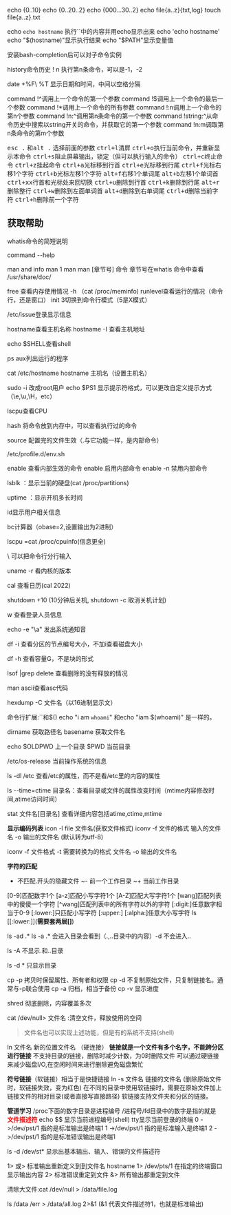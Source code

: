echo {0..10}
echo {0..20..2}
echo {000...30..2}
echo file{a..z}{txt,log}
touch file{a..z}.txt

echo `echo hostname` 执行``中的内容并用echo显示出来
echo 'echo hostname'
echo "$(hostname)"显示执行结果
echo "$PATH"显示变量值

安装bash-completion后可以对子命令实例

history命令历史
! n 执行第n条命令，可以是-1，-2

date +%F\ %T 显示日期和时间，中间以空格分隔

command !^调用上一个命令的第一个参数
command !$调用上一个命令的最后一个参数
command !*调用上一个命令的所有参数
command !:n调用上一个命令的第n个参数
command !n:^调用第n条命令的第一个参数
command !string:^从命令历史中搜索以string开关的命令，并获取它的第一个参数
command !n:m调取第n条命令的第m个参数

<kbd>esc .</kbd> 和<kbd>alt .</kbd> 选择前面的参数
<kbd>ctrl+l</kbd>清屏
<kbd>ctrl+o</kbd>执行当前命令，并重新显示本命令
<kbd>ctrl+s</kbd>阻止屏幕输出，锁定（但可以执行输入的命令）
<kbd>ctrl+c</kbd>终止命令
<kbd>ctrl+z</kbd>挂起命令
<kbd>ctrl+a</kbd>光标移到行首
<kbd>ctrl+e</kbd>光标移到行尾
<kbd>ctrl+f</kbd>光标右移1个字符
<kbd>ctrl+b</kbd>光标左移1个字符
<kbd>alt+f</kbd>右移1个单词尾
<kbd>alt+b</kbd>左移1个单词首
<kbd>ctrl+xx</kbd>行首和光标处来回切换
<kbd>ctrl+u</kbd>删除到行首
<kbd>ctrl+k</kbd>删除到行尾
<kbd>alt+r</kbd>删除整行
<kbd>ctrl+w</kbd>删除到左面单词首
<kbd>alt+d</kbd>删除到右单词尾
<kbd>ctrl+d</kbd>删除当前字符
<kbd>ctrl+h</kbd>删除前一个字符

## 获取帮助
whatis命令的简短说明

command --help

man and info
man 1 man
man [章节号] 命令
章节号在whatis 命令中查看
/usr/share/doc/



free 查看内存使用情况 -h  （cat /proc/meminfo)
runlevel查看运行的情况（命令行，还是窗口）
init 3切换到命令行模式（5是X模式）

/etc/issue登录显示信息

hostname查看主机名称
hostname -I 查看主机地址

echo $SHELL查看shell

ps aux列出运行的程序

cat /etc/hostname
hostname 主机名（设置主机名）

sudo -i 改成root用户
echo $PS1 显示提示符格式，可以更改自定义提示方式（\e,\u,\H，etc）

lscpu查看CPU

hash  将命令放到内存中，可以查看执行过的命令

source 配置完的文件生效（.与它功能一样，是内部命令）

/etc/profile.d/env.sh

enable 查看内部生效的命令
enable 启用内部命令
enable -n 禁用内部命令

lsblk ：显示当前的硬盘(cat /proc/partitions)

uptime ：显示开机多长时间

id显示用户相关信息

bc计算器（obase=2,设置输出为2进制）

lscpu =cat /proc/cpuinfo(信息更全)

\ 可以把命令行分行输入

uname -r 看内核的版本

cal 查看日历(cal 2022)

shutdown +10 (10分钟后关机, shutdown -c 取消关机计划)

w 查看登录人员信息

echo -e "\a" 发出系统通知音

df -i 查看分区的节点编号大小，不加i查看磁盘大小

df -h 查看容量G，不是块的形式

lsof |grep delete 查看删除的没有释放的情况


man ascii查看asc代码

hexdump -C 文件名（以16进制显示文）

命令行扩展:``和$()
echo "i am `whoami`" 和echo "iam $(whoami)" 是一样的。

dirname 获取路径名
basename 获取文件名

echo \$OLDPWD 上一个目录
$PWD 当前目录

/etc/os-release 当前操作系统的信息

ls -dl /etc 查看/etc的属性，而不是看/etc里的内容的属性

ls --time=ctime
目录名：查看目录或文件的属性改变时间（mtime内容修改时间,atime访问时间）

stat 文件名[目录名] 查看详细内容包括atime,ctime,mtime

**显示编码列表**
icon -l
file 文件名(获取文件格式)
iconv -f 文件的格式 输入的文件名 -o 输出的文件名  (默认转为utf-8)

iconv -f 文件格式 -t 需要转换为的格式 文件名 -o 输出的文件名


**字符的匹配**
* 不匹配.开头的隐藏文件
~- 前一个工作目录
~+ 当前工作目录

[0-9]匹配数字1个
[a-z]匹配小写字符1个
[A-Z]匹配大写字符1个
[wang]匹配列表中的傻傻一个字符
[^wang]匹配列表中的所有字符以外的字符
[:digit:]任意数字相当于0-9
[:lower:]只匹配小写字符
[:upper:]
[:alpha:]任意大小写字符
ls \[[:lower:]](**需要套两层[]**)

ls -ad .*
ls -a .* 会进入目录会看到（.,..目录中的内容）-d 不会进入..

ls -A 不显示.和..目录

ls -d * 只显示目录

cp -p 拷贝时保留属性、所有者和权限
cp -d 不复制原始文件，只复制链接名。通常与-p联合使用
cp -a 归档，相当于备份
cp -v 显示进度

shred 彻底删除，内容覆盖多次

cat /dev/null> 文件名 :清空文件，释放使用的空间
> 文件名也可以实现上述功能，但是有的系统不支持(shell)

ln 文件名 新的位置文件名 （硬连接）
**链接就是一个文件有多个名字，不能跨分区进行链接**
不支持目录的链接，删除时减少计数，为0时删除文件
可以通过硬链接来减少磁盘I/O,在空闲时间来进行删除避免磁盘繁忙

**符号链接**（软链接）相当于是快捷链接
ln -s 文件名 链接的文件名 (删除原始文件时，软链接失效，变为红色)
在不同的目录中使用软链接时，需要在原始文件加上链接文件的相对目录(或者直接写直接路径)
软链接支持文件夹和分区的链接。

**管道学习**
/proc下面的数字目录是进程编号
/进程号/fd目录中的数字是指的就是 **<font color=red>文件描述符</font>**
echo $$ 显示当前进程编号(shell)
tty显示当前登录的终端
0 ->/dev/pst/1 指的是标准输出是终端1 
1 ->/dev/pst/1 指的是标准输入是终端1 
2 ->/dev/pst/1 指的是标准错误输出是终端1 

ls -d /dev/st* 显示出基本输出、输入、错误的文件描述符

1> 或>  标准输出重新定义到到文件名
hostname 1> /dev/pts/1 在指定的终端窗口显示输出内容 
2> 标准错误重定到文件
&> 所有输出都重定到文件

清除大文件:cat /dev/null > /data/file.log

ls /data /err > /data/all.log 2>&1 (&1 代表文件描述符1，也就是标准输出)